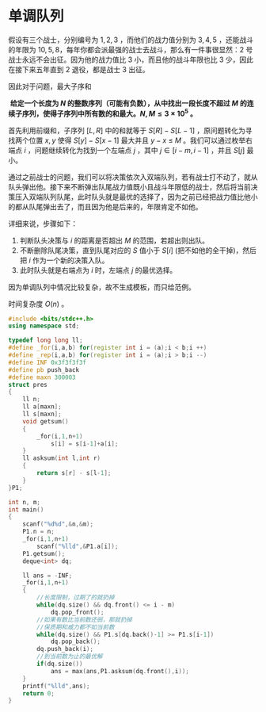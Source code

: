 # 单调队列

假设有三个战士，分别编号为 $1,2,3$ ，而他们的战力值分别为 $3,4,5$ ，还能战斗的年限为 $10,5,8$，每年你都会派最强的战士去战斗，那么有一件事很显然：$2$ 号战士永远不会出征。因为他的战力值比 $3$ 小，而且他的战斗年限也比 $3$ 少，因此在接下来五年直到 $2$ 退役，都是战士 $3$ 出征。



因此对于问题，最大子序和

​	**给定一个长度为 $N$ 的整数序列（可能有负数），从中找出一段长度不超过 $M$ 的连续子序列，使得子序列中所有数的和最大。$N,M≤3×10^5$ 。**

首先利用前缀和，子序列 $[L,R]$ 中的和就等于 $S[R]-S[L-1]$ ，原问题转化为寻找两个位置 $x,y$ 使得 $S[y]-S[x-1]$ 最大并且 $y-x$ ≤ $M$ 。我们可以通过枚举右端点 $i$ ，问题继续转化为找到一个左端点 $j$ ，其中 $j\in [i-m,i-1]$ ，并且 $S[j]$ 最小。

通过之前战士的问题，我们可以将决策依次入双端队列，若有战士打不动了，就从队头弹出他。接下来不断弹出队尾战力值既小且战斗年限低的战士，然后将当前决策压入双端队列队尾，此时队头就是最优的选择了，因为之前已经把战力值比他小的都从队尾弹出去了，而且因为他是后来的，年限肯定不如他。

详细来说，步骤如下：

1. 判断队头决策与 $i$ 的距离是否超出 $M$ 的范围，若超出则出队。
2. 不断删除队尾决策，直到队尾对应的 $S$ 值小于 $S[i]$ (把不如他的全干掉)，然后把 $i$ 作为一个新的决策入队。
3. 此时队头就是右端点为 $i$ 时，左端点 $j$ 的最优选择。

因为单调队列中情况比较复杂，故不生成模板，而只给范例。

时间复杂度 $O(n)$ 。

```c++
#include <bits/stdc++.h>
using namespace std;

typedef long long ll;
#define _for(i,a,b) for(register int i = (a);i < b;i ++)
#define _rep(i,a,b) for(register int i = (a);i > b;i --)
#define INF 0x3f3f3f3f
#define pb push_back
#define maxn 300003 
struct pres
{
	ll n;
	ll a[maxn];
	ll s[maxn];
	void getsum()
	{
		_for(i,1,n+1)
			s[i] = s[i-1]+a[i];
	}
	ll asksum(int l,int r)
	{
		return s[r] - s[l-1];
	}
}P1;

int n, m;
int main()
{
	scanf("%d%d",&n,&m);
	P1.n = n;
	_for(i,1,n+1)
		scanf("%lld",&P1.a[i]);
	P1.getsum();
	deque<int> dq;

	ll ans = -INF;
	_for(i,1,n+1)
	{
		//长度限制，过期了的就扔掉 
		while(dq.size() && dq.front() <= i - m)
			dq.pop_front();
		//如果有数比当前数还弱，那就扔掉
		//保质期和威力都不如当前数 
		while(dq.size() && P1.s[dq.back()-1] >= P1.s[i-1])
			dq.pop_back();
		dq.push_back(i);
		//到当前数为止的最优解 
		if(dq.size()) 
			ans = max(ans,P1.asksum(dq.front(),i));
	}
	printf("%lld",ans);
	return 0;
}
```

